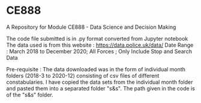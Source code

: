 # CE888

A Repository for Module CE888 - Data Science and Decision Making



The code file submitted is in .py format converted from Jupyter notebook
The data used is from this website :   https://data.police.uk/data/
Date Range : March 2018 to December 2020; All Forces ; Only Include Stop and Search Data

Pre-requisite : The data downloaded was in the form of individual month folders (2018-3 to 2020-12) consisting of csv files of different constabularies. I have copied the data sets from the individual month folder and pasted them into a separated folder "s&s". The path given in the code is of the "s&s" folder.
